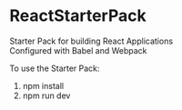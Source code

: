 # ReactStarterPack
Starter Pack for building React Applications  
Configured with Babel and Webpack  

To use the Starter Pack:  

1) npm install  
2) npm run dev
